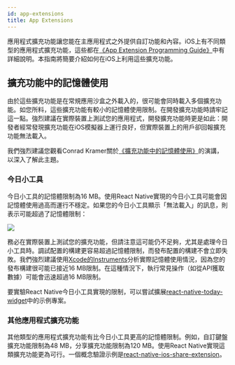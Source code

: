 ```yaml
---
id: app-extensions
title: App Extensions
---
```


應用程式擴充功能讓您能在主應用程式之外提供自訂功能和內容。iOS上有不同類型的應用程式擴充功能，這些都在[《App Extension Programming Guide》](https://developer.apple.com/library/content/documentation/General/Conceptual/ExtensibilityPG/index.html#//apple_ref/doc/uid/TP40014214-CH20-SW1)中有詳細說明。本指南將簡要介紹如何在iOS上利用這些擴充功能。

## 擴充功能中的記憶體使用

由於這些擴充功能是在常規應用沙盒之外載入的，很可能會同時載入多個擴充功能。如您所料，這些擴充功能有較小的記憶體使用限制。在開發擴充功能時請牢記這一點。強烈建議在實際裝置上測試您的應用程式，開發擴充功能時更是如此：開發者經常發現擴充功能在iOS模擬器上運行良好，但實際裝置上的用戶卻回報擴充功能無法載入。

我們強烈建議您觀看Conrad Kramer關於[《擴充功能中的記憶體使用》](https://www.youtube.com/watch?v=GqXMqn6MXrM)的演講，以深入了解此主題。

### 今日小工具

今日小工具的記憶體限制為16 MB。使用React Native實現的今日小工具可能會因記憶體使用過高而運行不穩定。如果您的今日小工具顯示「無法載入」的訊息，則表示可能超過了記憶體限制：

![](/docs/assets/TodayWidgetUnableToLoad.jpg)

務必在實際裝置上測試您的擴充功能，但請注意這可能仍不足夠，尤其是處理今日小工具時。調試配置的構建更容易超過記憶體限制，而發布配置的構建不會立即失敗。我們強烈建議使用[Xcode的Instruments](https://developer.apple.com/library/content/documentation/DeveloperTools/Conceptual/InstrumentsUserGuide/index.html)分析實際記憶體使用情況，因為您的發布構建很可能已接近16 MB限制。在這種情況下，執行常見操作（如從API獲取數據）可能會迅速超過16 MB限制。

要實驗React Native今日小工具實現的限制，可以嘗試擴展[react-native-today-widget](https://github.com/matejkriz/react-native-today-widget/)中的示例專案。

### 其他應用程式擴充功能

其他類型的應用程式擴充功能有比今日小工具更高的記憶體限制。例如，自訂鍵盤擴充功能限制為48 MB，分享擴充功能限制為120 MB。使用React Native實現這類擴充功能更為可行。一個概念驗證示例是[react-native-ios-share-extension](https://github.com/andrewsardone/react-native-ios-share-extension)。
